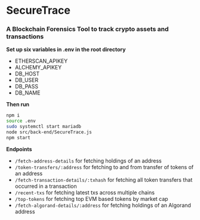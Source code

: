 # SecureTrace  
### A Blockchain Forensics Tool to track crypto assets and transactions  
  
**Set up six variables in .env in the root directory**  
- ETHERSCAN_APIKEY  
- ALCHEMY_APIKEY  
- DB_HOST  
- DB_USER  
- DB_PASS  
- DB_NAME  
  
**Then run**  
```bash
npm i
source .env
sudo systemctl start mariadb
node src/back-end/SecureTrace.js
npm start
```  
  
**Endpoints**  
- `/fetch-address-details` for fetching holdings of an address  
- `/token-transfers/:address` for fetching to and from transfer of tokens of an address  
- `/fetch-transaction-details/:txhash` for fetching all token transfers that occurred in a transaction  
- `/recent-txs` for fetching latest txs across multiple chains  
- `/top-tokens` for fetching top EVM based tokens by market cap  
- `/fetch-algorand-details/:address` for fetching holdings of an Algorand address  
